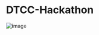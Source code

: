 # DTCC-Hackathon
![image](https://github.com/user-attachments/assets/6b39d8b1-5db3-4ba0-815f-53cc3d279886)

